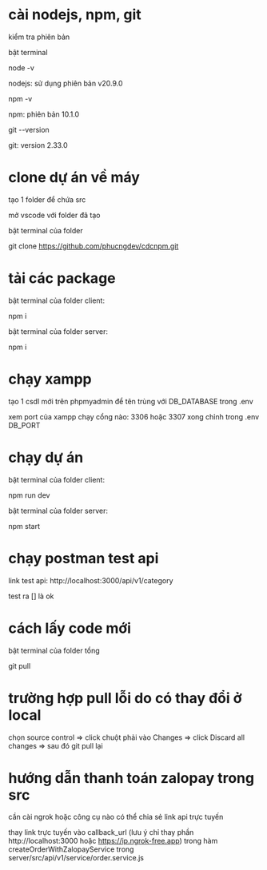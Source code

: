 # cài nodejs, npm, git

kiểm tra phiên bản

bật terminal

node -v

nodejs: sử dụng phiên bản v20.9.0

npm -v

npm: phiên bản 10.1.0

git --version

git: version 2.33.0

# clone dự án về máy

tạo 1 folder để chứa src

mở vscode với folder đã tạo

bật terminal của folder

git clone https://github.com/phucngdev/cdcnpm.git

# tải các package

bật terminal của folder client:

npm i

bật terminal của folder server:

npm i

# chạy xampp

tạo 1 csdl mới trên phpmyadmin để tên trùng với DB_DATABASE trong .env

xem port của xampp chạy cổng nào: 3306 hoặc 3307 xong chỉnh trong .env DB_PORT

# chạy dự án

bật terminal của folder client:

npm run dev

bật terminal của folder server:

npm start

# chạy postman test api

link test api: http://localhost:3000/api/v1/category

test ra [] là ok

# cách lấy code mới

bật terminal của folder tổng

git pull

# trường hợp pull lỗi do có thay đổi ở local

chọn source control => click chuột phải vào Changes => click Discard all changes => sau đó git pull lại

# hướng dẫn thanh toán zalopay trong src

cần cài ngrok hoặc công cụ nào có thể chia sẻ link api trực tuyến

thay link trực tuyến vào callback_url (lưu ý chỉ thay phần http://localhost:3000 hoặc https://ip.ngrok-free.app) trong hàm createOrderWithZalopayService trong
server/src/api/v1/service/order.service.js
